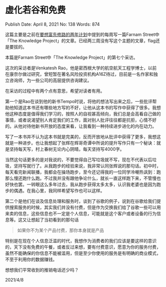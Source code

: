 # 虚化若谷和免费

Publish Date: April 8, 2021
No: 138
Words: 874

这篇主要是之前在[要想富先修路的两年计划](http://mp.weixin.qq.com/s?__biz=MzU2Mjc2NzY2Ng==&mid=2247484002&idx=1&sn=d7eecea545c78f68ab2d587f14390ec8&chksm=fc65303fcb12b92932ae6fd31caf832452a9be8c76f89fd4b3d20254e18da21533fe9a24a864&scene=21#wechat_redirect)中提到的每周写一篇Farnam Street中「The Knowledge Project」的文章。已经两三周没有写这个主题的文章，flag还是要拔的。

本篇是Farnam Street中「The Knowledge Project」的第七个采访。

这次的采访者是Venkatesh Rao，他是密西根大学的航空航天工程学博士，以前在康奈尔做过研究，曾短暂在著名风险投资机构A16Z待过，目前是一名作家和独立咨询师，为一些公司的高层提供咨询建议。

在采访的过程中有两个点有意思，希望对读者有用。

第一个是Rao在谈到他的新书Tempo时说，将他的想法写出来之后，一些批评帮助他知道这本书还有哪些地方写的不好，让他从这本书的写作中获得了很多。我想他这种态度是值得我们学习的，按照人的自视甚高倾向，我们总是会高看自己做的事情，或者说渴望别人肯定我们的工作，面对别人批评往往都是抗拒，心情不好的。从他对待他新书开放的态度来看，让我看到一种持续进步进化的内在动力。

写了一本书并不认为这本书就是完美的，反而开放地从批评中获得了更多，我想这就是一种进步。也让我想起了张辉在辉哥奇谭中所说的提升写作只有一个秘诀：就是坚持每天写，村上春树无论内心阴晴，每天坚持写4000字。

当然这句话更多的是对我说的，不要觉得自己写垃圾就不写，现在不代表以后垃圾，坚持写就行了。从我跑步的经验来说，我非常认同张辉说的那句话。初中时，每天看完新闻联播，我都会在操场跑步，至今还记得我的一位同学冷嘲热讽到：跑那么慢还跑什么跑。不过我并没有跟他争论什么，就长一直这样跑下来，不管慢也好快也罢。一转眼这么多年过去，我从跑步获得太多太多，认识我老婆也是因为跑步的偶遇。在我心里，我同样希望写作也可以这样。

第二个是他们在谈及信息处理和服务时，谈到了谷歌的例子，说到在谷歌给我们提供搜索服务的时候，其实我们并没有付费，但是作为交换我们给了谷歌一些可以用来卖的信息，这些信息也不一定是个人信息，可能就是这个客户或者设备的行为信息等。这又让想起了当初看到的那句话

> 如果你不为某个产品付费，那你本身就是产品
> 

特别是在现在个人信息泛滥的时代，我想作为消费者的我们应该是要这样的意识的，天下没有免费的午餐，或者反过来想，要有付费意识，愿意为你的服务付费，虽然不能确保的你信息不能被滥用，但是至少你使用的服务是有明确的商业模式，不至于利用你的数据赚钱。

想想我们平常收到的推销电话还少吗？

2021/4/8
